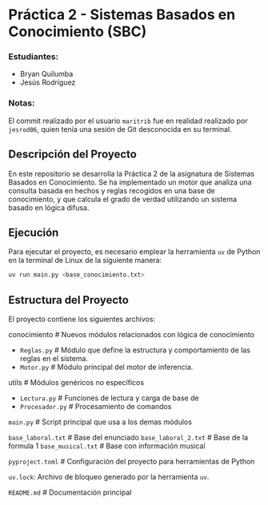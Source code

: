 # Práctica 2 - Sistemas Basados en Conocimiento (SBC)

### Estudiantes:
- Bryan Quilumba
- Jesús Rodríguez

### Notas:
El commit realizado por el usuario `maritrib` fue en realidad realizado por `jesrod06`, quien tenía una sesión de Git desconocida en su terminal.

## Descripción del Proyecto

En este repositorio se desarrolla la Práctica 2 de la asignatura de Sistemas Basados en Conocimiento. Se ha implementado un motor que analiza una consulta basada en hechos y reglas recogidos en una base de conocimiento, y que calcula el grado de verdad utilizando un sistema basado en lógica difusa.

## Ejecución

Para ejecutar el proyecto, es necesario emplear la herramienta `uv` de Python en la terminal de Linux de la siguiente manera:

```bash
uv run main.py <base_conocimiento.txt>
```

## Estructura del Proyecto
El proyecto contiene los siguientes archivos:

conocimiento           # Nuevos módulos relacionados con lógica de conocimiento
- `Reglas.py`          # Módulo que define la estructura y comportamiento de las reglas en el sistema.
- `Motor.py`           # Módulo principal del motor de inferencia.

utils                  # Módulos genéricos no específicos
- `Lectura.py`         # Funciones de lectura y carga de base de 
- `Procesador.py`      # Procesamiento de comandos 

`main.py`                # Script principal que usa a los demas módulos

`base_laboral.txt`   # Base del enunciado
`base_laboral_2.txt` # Base de la formula 1
`base_musical.txt`   # Base con información musical

`pyproject.toml`         # Configuración del proyecto para herramientas de Python

`uv.lock`: Archivo de bloqueo generado por la herramienta `uv`.

`README.md`              # Documentación principal

